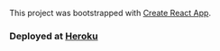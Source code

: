 This project was bootstrapped with [Create React App](https://github.com/facebook/create-react-app).

### Deployed at [Heroku](https://sports-quiz.herokuapp.com/)


